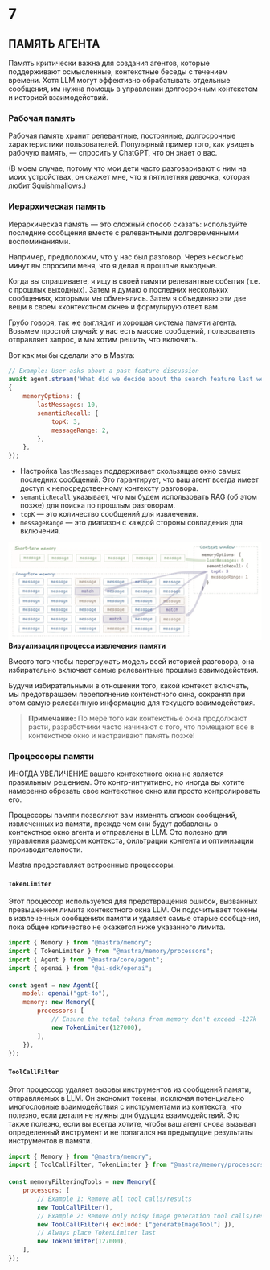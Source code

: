 # 7  
## ПАМЯТЬ АГЕНТА

Память критически важна для создания агентов, которые поддерживают осмысленные, контекстные беседы с течением времени. Хотя LLM могут эффективно обрабатывать отдельные сообщения, им нужна помощь в управлении долгосрочным контекстом и историей взаимодействий.

### **Рабочая память**

Рабочая память хранит релевантные, постоянные, долгосрочные характеристики пользователей. Популярный пример того, как увидеть рабочую память, — спросить у ChatGPT, что он знает о вас.

(В моем случае, потому что мои дети часто разговаривают с ним на моих устройствах, он скажет мне, что я пятилетняя девочка, которая любит Squishmallows.)

### **Иерархическая память**

Иерархическая память — это сложный способ сказать: используйте последние сообщения вместе с релевантными долговременными воспоминаниями.

Например, предположим, что у нас был разговор. Через несколько минут вы спросили меня, что я делал в прошлые выходные.

Когда вы спрашиваете, я ищу в своей памяти релевантные события (т.е. с прошлых выходных). Затем я думаю о последних нескольких сообщениях, которыми мы обменялись. Затем я объединяю эти две вещи в своем «контекстном окне» и формулирую ответ вам.

Грубо говоря, так же выглядит и хорошая система памяти агента. Возьмем простой случай: у нас есть массив сообщений, пользователь отправляет запрос, и мы хотим решить, что включить.

Вот как мы бы сделали это в Mastra:

```javascript
// Example: User asks about a past feature discussion
await agent.stream('What did we decide about the search feature last week?',
{ 
    memoryOptions: {
        lastMessages: 10,
        semanticRecall: {
            topK: 3,
            messageRange: 2,
        },
    },
});
```

- Настройка `lastMessages` поддерживает скользящее окно самых последних сообщений. Это гарантирует, что ваш агент всегда имеет доступ к непосредственному контексту разговора.  
- `semanticRecall` указывает, что мы будем использовать RAG (об этом позже) для поиска по прошлым разговорам.  
- `topK` — это количество сообщений для извлечения.  
- `messageRange` — это диапазон с каждой стороны совпадения для включения.

![Визуализация процесса извлечения памяти](./images/visualization_of_the_memory_retrieval_process.png)  
**Визуализация процесса извлечения памяти**

Вместо того чтобы перегружать модель всей историей разговора, она избирательно включает самые релевантные прошлые взаимодействия.

Будучи избирательными в отношении того, какой контекст включать, мы предотвращаем переполнение контекстного окна, сохраняя при этом самую релевантную информацию для текущего взаимодействия.

> **Примечание:** По мере того как контекстные окна продолжают расти, разработчики часто начинают с того, что помещают все в контекстное окно и настраивают память позже!

### **Процессоры памяти**

ИНОГДА УВЕЛИЧЕНИЕ вашего контекстного окна не является правильным решением. Это контр-интуитивно, но иногда вы хотите намеренно обрезать свое контекстное окно или просто контролировать его.

Процессоры памяти позволяют вам изменять список сообщений, извлеченных из памяти, прежде чем они будут добавлены в контекстное окно агента и отправлены в LLM. Это полезно для управления размером контекста, фильтрации контента и оптимизации производительности.

Mastra предоставляет встроенные процессоры.

#### **`TokenLimiter`**

Этот процессор используется для предотвращения ошибок, вызванных превышением лимита контекстного окна LLM. Он подсчитывает токены в извлеченных сообщениях памяти и удаляет самые старые сообщения, пока общее количество не окажется ниже указанного лимита.

```javascript
import { Memory } from "@mastra/memory";
import { TokenLimiter } from "@mastra/memory/processors";
import { Agent } from "@mastra/core/agent";
import { openai } from "@ai-sdk/openai";

const agent = new Agent({
    model: openai("gpt-4o"),
    memory: new Memory({
        processors: [
            // Ensure the total tokens from memory don't exceed ~127k
            new TokenLimiter(127000),
        ],
    }),
});
```

#### **`ToolCallFilter`**

Этот процессор удаляет вызовы инструментов из сообщений памяти, отправляемых в LLM. Он экономит токены, исключая потенциально многословные взаимодействия с инструментами из контекста, что полезно, если детали не нужны для будущих взаимодействий. Это также полезно, если вы всегда хотите, чтобы ваш агент снова вызывал определенный инструмент и не полагался на предыдущие результаты инструментов в памяти.

```javascript
import { Memory } from "@mastra/memory";
import { ToolCallFilter, TokenLimiter } from "@mastra/memory/processors";

const memoryFilteringTools = new Memory({
    processors: [
        // Example 1: Remove all tool calls/results
        new ToolCallFilter(),
        // Example 2: Remove only noisy image generation tool calls/results
        new ToolCallFilter({ exclude: ["generateImageTool"] }),
        // Always place TokenLimiter last
        new TokenLimiter(127000),
    ],
});
```
